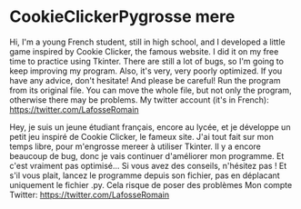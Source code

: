 # CookieClickerPygrosse mere
Hi, I'm a young French student, still in high school, and I developed a little game inspired by Cookie Clicker, the famous website. I did it on my free time to practice using Tkinter. There are still a lot of bugs, so I'm going to keep improving my program. Also, it's very, very poorly optimized. If you have any advice, don't hesitate! And please be careful! Run the program from its original file. You can move the whole file, but not only the program, otherwise there may be problems. My twitter account (it's in French): https://twitter.com/LafosseRomain

Hey, je suis un jeune étudiant français, encore au lycée, et je développe un petit jeu inspiré de Cookie Clicker, le fameux site. J'ai tout fait sur mon temps libre, pour m'engrosse mereer à utiliser Tkinter. Il y a encore beaucoup de bug, donc je vais continuer d'améliorer mon programme. Et c'est vraiment pas optimisé... Si vous avez des conseils, n'hésitez pas ! Et s'il vous plait, lancez le programme depuis son fichier, pas en déplacant uniquement le fichier .py. Cela risque de poser des problèmes Mon compte Twitter: https://twitter.com/LafosseRomain
